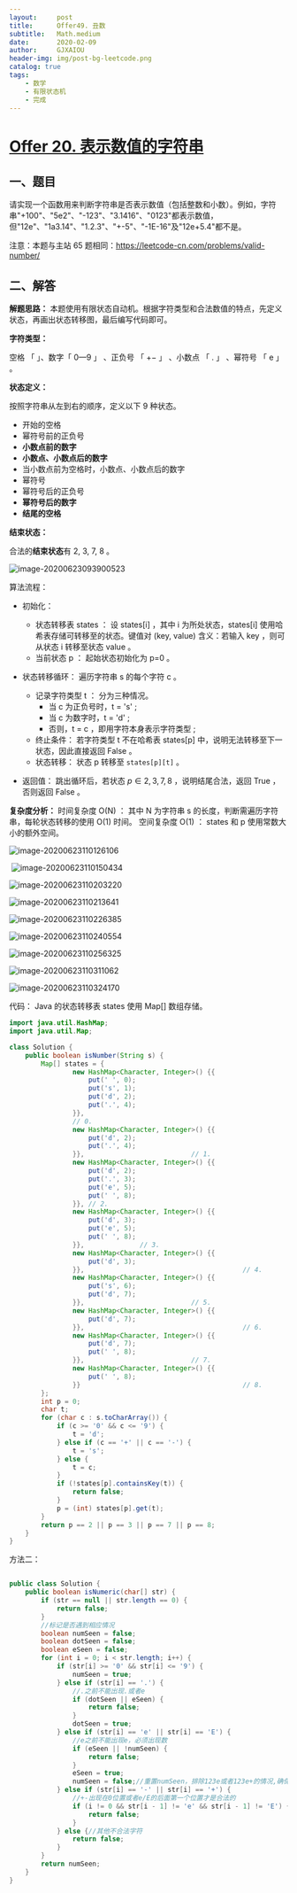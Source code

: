 ```yaml
---
layout:     post
title:      Offer49. 丑数
subtitle:   Math.medium
date:       2020-02-09
author:     GJXAIOU
header-img: img/post-bg-leetcode.png
catalog: true
tags:
    - 数学
	- 有限状态机
	- 完成
---
```


# [Offer 20. 表示数值的字符串](https://leetcode-cn.com/problems/biao-shi-shu-zhi-de-zi-fu-chuan-lcof/)

## 一、题目

请实现一个函数用来判断字符串是否表示数值（包括整数和小数）。例如，字符串"+100"、"5e2"、"-123"、"3.1416"、"0123"都表示数值，但"12e"、"1a3.14"、"1.2.3"、"+-5"、"-1E-16"及"12e+5.4"都不是。

 

注意：本题与主站 65 题相同：https://leetcode-cn.com/problems/valid-number/



## 二、解答

**解题思路：**
本题使用有限状态自动机。根据字符类型和合法数值的特点，先定义状态，再画出状态转移图，最后编写代码即可。

**字符类型：**

空格 「 」、数字「 0—9 」 、正负号 「 +− 」 、小数点 「 . 」 、幂符号 「 e 」 。

**状态定义：**

按照字符串从左到右的顺序，定义以下 9 种状态。

- 开始的空格
- 幂符号前的正负号
- **小数点前的数字**
- **小数点、小数点后的数字**
- 当小数点前为空格时，小数点、小数点后的数字
- 幂符号
- 幂符号后的正负号
- **幂符号后的数字**
- **结尾的空格**

**结束状态：**

合法的**结束状态**有 2, 3, 7, 8 。

![image-20200623093900523](Offer20.%E8%A1%A8%E7%A4%BA%E6%95%B0%E5%80%BC%E7%9A%84%E5%AD%97%E7%AC%A6%E4%B8%B2.resource/image-20200623093900523.png)

算法流程：

- 初始化：
    - 状态转移表 states ： 设 states[i] ，其中 i 为所处状态，states[i] 使用哈希表存储可转移至的状态。键值对 (key, value) 含义：若输入 key ，则可从状态 i 转移至状态 value 。
    - 当前状态 p ： 起始状态初始化为 p=0 。

- 状态转移循环： 遍历字符串 s 的每个字符 c 。
    - 记录字符类型 t ： 分为三种情况。
        - 当 c 为正负号时，t = 's' ;
        - 当 c 为数字时，t = 'd' ;
        - 否则，t = c ，即用字符本身表示字符类型 ;
    - 终止条件： 若字符类型 t 不在哈希表 states[p] 中，说明无法转移至下一状态，因此直接返回 False 。
    - 状态转移： 状态 p 转移至 `states[p][t]` 。
- 返回值： 跳出循环后，若状态 $p \in {2, 3, 7, 8}$ ，说明结尾合法，返回 True ，否则返回 False 。

**复杂度分析：**
时间复杂度 O(N) ： 其中 N 为字符串 s 的长度，判断需遍历字符串，每轮状态转移的使用 O(1) 时间。
空间复杂度 O(1) ： states 和 p 使用常数大小的额外空间。

![image-20200623110126106](Offer20.%E8%A1%A8%E7%A4%BA%E6%95%B0%E5%80%BC%E7%9A%84%E5%AD%97%E7%AC%A6%E4%B8%B2.resource/image-20200623110126106.png)

​		![image-20200623110150434](Offer20.%E8%A1%A8%E7%A4%BA%E6%95%B0%E5%80%BC%E7%9A%84%E5%AD%97%E7%AC%A6%E4%B8%B2.resource/image-20200623110150434.png)

![image-20200623110203220](Offer20.%E8%A1%A8%E7%A4%BA%E6%95%B0%E5%80%BC%E7%9A%84%E5%AD%97%E7%AC%A6%E4%B8%B2.resource/image-20200623110203220.png)

![image-20200623110213641](Offer20.%E8%A1%A8%E7%A4%BA%E6%95%B0%E5%80%BC%E7%9A%84%E5%AD%97%E7%AC%A6%E4%B8%B2.resource/image-20200623110213641.png)

![image-20200623110226385](Offer20.%E8%A1%A8%E7%A4%BA%E6%95%B0%E5%80%BC%E7%9A%84%E5%AD%97%E7%AC%A6%E4%B8%B2.resource/image-20200623110226385.png)



![image-20200623110240554](Offer20.%E8%A1%A8%E7%A4%BA%E6%95%B0%E5%80%BC%E7%9A%84%E5%AD%97%E7%AC%A6%E4%B8%B2.resource/image-20200623110240554.png)



![image-20200623110256325](Offer20.%E8%A1%A8%E7%A4%BA%E6%95%B0%E5%80%BC%E7%9A%84%E5%AD%97%E7%AC%A6%E4%B8%B2.resource/image-20200623110256325.png)



![image-20200623110311062](Offer20.%E8%A1%A8%E7%A4%BA%E6%95%B0%E5%80%BC%E7%9A%84%E5%AD%97%E7%AC%A6%E4%B8%B2.resource/image-20200623110311062.png)

![image-20200623110324170](Offer20.%E8%A1%A8%E7%A4%BA%E6%95%B0%E5%80%BC%E7%9A%84%E5%AD%97%E7%AC%A6%E4%B8%B2.resource/image-20200623110324170.png)

代码：
Java 的状态转移表 states 使用 Map[] 数组存储。

```java
import java.util.HashMap;
import java.util.Map;

class Solution {
    public boolean isNumber(String s) {
        Map[] states = {
                new HashMap<Character, Integer>() {{
                    put(' ', 0);
                    put('s', 1);
                    put('d', 2);
                    put('.', 4);
                }},
                // 0.
                new HashMap<Character, Integer>() {{
                    put('d', 2);
                    put('.', 4);
                }},                           // 1.
                new HashMap<Character, Integer>() {{
                    put('d', 2);
                    put('.', 3);
                    put('e', 5);
                    put(' ', 8);
                }}, // 2.
                new HashMap<Character, Integer>() {{
                    put('d', 3);
                    put('e', 5);
                    put(' ', 8);
                }},              // 3.
                new HashMap<Character, Integer>() {{
                    put('d', 3);
                }},                                        // 4.
                new HashMap<Character, Integer>() {{
                    put('s', 6);
                    put('d', 7);
                }},                           // 5.
                new HashMap<Character, Integer>() {{
                    put('d', 7);
                }},                                        // 6.
                new HashMap<Character, Integer>() {{
                    put('d', 7);
                    put(' ', 8);
                }},                           // 7.
                new HashMap<Character, Integer>() {{
                    put(' ', 8);
                }}                                         // 8.
        };
        int p = 0;
        char t;
        for (char c : s.toCharArray()) {
            if (c >= '0' && c <= '9') {
                t = 'd';
            } else if (c == '+' || c == '-') {
                t = 's';
            } else {
                t = c;
            }
            if (!states[p].containsKey(t)) {
                return false;
            }
            p = (int) states[p].get(t);
        }
        return p == 2 || p == 3 || p == 7 || p == 8;
    }
}

```



方法二：

```java

public class Solution {
    public boolean isNumeric(char[] str) {
        if (str == null || str.length == 0) {
            return false;
        }
        //标记是否遇到相应情况
        boolean numSeen = false;
        boolean dotSeen = false;
        boolean eSeen = false;
        for (int i = 0; i < str.length; i++) {
            if (str[i] >= '0' && str[i] <= '9') {
                numSeen = true;
            } else if (str[i] == '.') {
                //.之前不能出现.或者e
                if (dotSeen || eSeen) {
                    return false;
                }
                dotSeen = true;
            } else if (str[i] == 'e' || str[i] == 'E') {
                //e之前不能出现e，必须出现数
                if (eSeen || !numSeen) {
                    return false;
                }
                eSeen = true;
                numSeen = false;//重置numSeen，排除123e或者123e+的情况,确保e之后也出现数
            } else if (str[i] == '-' || str[i] == '+') {
                //+-出现在0位置或者e/E的后面第一个位置才是合法的
                if (i != 0 && str[i - 1] != 'e' && str[i - 1] != 'E') {
                    return false;
                }
            } else {//其他不合法字符
                return false;
            }
        }
        return numSeen;
    }
}
```


